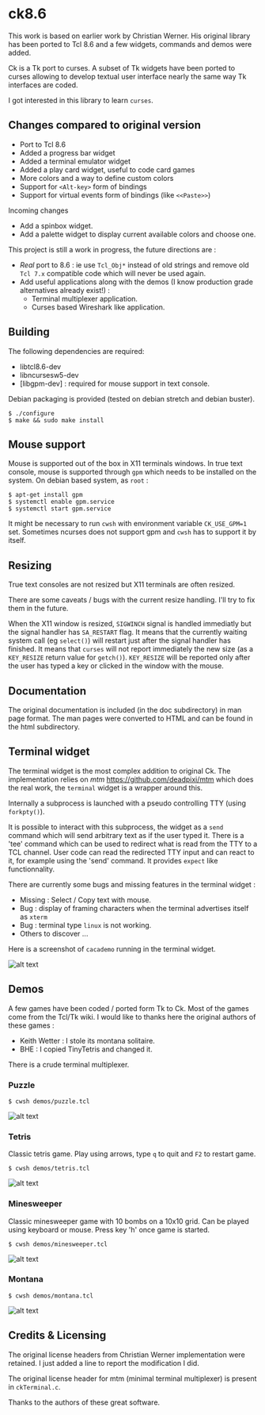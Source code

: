 # ck8.6

This work is based on earlier work by Christian Werner. His original library has been ported to Tcl 8.6 and a few widgets, commands and demos were added.

Ck is a Tk port to curses. A subset of Tk widgets have been ported to curses allowing to develop textual user interface nearly the same way Tk interfaces are coded.

I got interested in this library to learn `curses`.

## Changes compared to original version

 * Port to Tcl 8.6
 * Added a progress bar widget
 * Added a terminal emulator widget
 * Added a play card widget, useful to code card games
 * More colors and a way to define custom colors
 * Support for `<Alt-key>` form of bindings
 * Support for virtual events form of bindings (like `<<Paste>>`)

Incoming changes
 * Add a spinbox widget.
 * Add a palette widget to display current available colors and choose one.

This project is still a work in progress, the future directions are :
 * *Real* port to 8.6 : ie use `Tcl_Obj*` instead of old strings and remove old `Tcl 7.x` compatible code which will never be used again.
 * Add useful applications along with the demos (I know production grade alternatives already exist!) :
    * Terminal multiplexer application.
    * Curses based Wireshark like application.

## Building

The following dependencies are required:

 * libtcl8.6-dev
 * libncursesw5-dev
 * [libgpm-dev] : required for mouse support in text console.

Debian packaging is provided (tested on debian stretch and debian buster).

~~~~
$ ./configure
$ make && sudo make install
~~~~

## Mouse support

Mouse is supported out of the box in X11 terminals windows. In true text console, mouse is supported through `gpm` which needs to be installed on the system. On debian based system, as `root` :

~~~~
$ apt-get install gpm
$ systemctl enable gpm.service
$ systemctl start gpm.service
~~~~

It might be necessary to run `cwsh` with environment variable `CK_USE_GPM=1` set. Sometimes ncurses does not support gpm and `cwsh` has to support it by itself.

## Resizing

True text consoles are not resized but X11 terminals are often resized.

There are some caveats / bugs with the current resize handling. I'll try to fix them in the future.

When the X11 window is resized, `SIGWINCH` signal is handled immediatly but the signal handler has `SA_RESTART` flag. It means that the currently waiting system call (eg `select()`) will restart just after the signal handler has finished. It means that `curses` will not report immediately the new size (as a `KEY_RESIZE` return value for `getch()`). `KEY_RESIZE` will be reported only after the user has typed a key or clicked in the window with the mouse.

## Documentation

The original documentation is included (in the doc subdirectory) in man page format. The man pages were converted to HTML and can be found in the html subdirectory.

## Terminal widget

The terminal widget is the most complex addition to original Ck. The implementation relies on *mtm* https://github.com/deadpixi/mtm which does the real work, the `terminal` widget is a wrapper around this.

Internally a subprocess is launched with a pseudo controlling TTY (using `forkpty()`).

It is possible to interact with this subprocess, the widget as a `send` command which will send arbitrary text as if the user typed it.
There is a 'tee' command which can be used to redirect what is read from the TTY to a TCL channel. User code can read the redirected TTY input and can react to it, for example using the 'send' command. It provides `expect` like functionnality.

There are currently some bugs and missing features in the terminal widget :
  * Missing : Select / Copy text with mouse.
  * Bug : display of framing characters when the terminal advertises itself as `xterm`
  * Bug : terminal type `linux` is not working.
  * Others to discover ...

Here is a screenshot of `cacademo` running in the terminal widget.

![alt text](screenshots/cacademo.png)

## Demos

A few games have been coded / ported form Tk to Ck. Most of the games come from the Tcl/Tk wiki. I would like to thanks here the original authors of these games :
 * Keith Wetter : I stole its montana solitaire.
 * BHE : I copied TinyTetris and changed it.

There is a crude terminal multiplexer.

### Puzzle

~~~~
$ cwsh demos/puzzle.tcl
~~~~

![alt text](screenshots/puzzle.PNG)

### Tetris

Classic tetris game. Play using arrows, type `q` to quit and `F2` to restart game.

~~~~
$ cwsh demos/tetris.tcl
~~~~

![alt text](screenshots/tetris.png)

### Minesweeper

Classic minesweeper game with 10 bombs on a 10x10 grid. Can be played using keyboard or mouse.
Press key 'h' once game is started.

~~~~
$ cwsh demos/minesweeper.tcl
~~~~

![alt text](screenshots/minesweeper-1.png)

### Montana

~~~~
$ cwsh demos/montana.tcl
~~~~

![alt text](screenshots/montana-1.png)


## Credits & Licensing

The original license headers from Christian Werner implementation were retained. I just added a line to report the modification I did.

The original license header for mtm (minimal terminal multiplexer) is present in `ckTerminal.c`.

Thanks to the authors of these great software.

